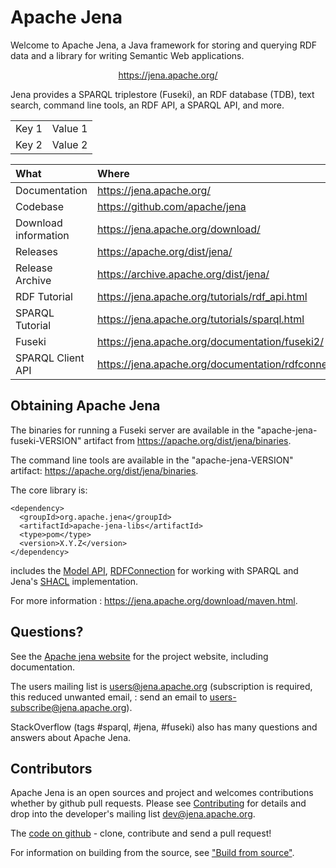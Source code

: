 # Apache Jena

Welcome to Apache Jena, a Java framework for storing and querying RDF data
and a library for writing Semantic Web applications.

<p align="center"><a href="https://jena.apache.org/">https://jena.apache.org/</a></p>

Jena provides a SPARQL triplestore (Fuseki), an RDF database (TDB), text search, command line tools, an  RDF API, a SPARQL API, and more.

<table>
  <tbody>
    <tr>
      <td>Key 1</td>
      <td>Value 1</td>
    </tr>
    <tr>
      <td>Key 2</td>
      <td>Value 2</td>
    </tr>
  </tbody>
</table>

| What | Where |
|:-----|:------|
| Documentation         | https://jena.apache.org/               |
| Codebase              | https://github.com/apache/jena         |
| Download information  | https://jena.apache.org/download/      |
| Releases              | https://apache.org/dist/jena/          |
| Release Archive       | https://archive.apache.org/dist/jena/  |
| RDF Tutorial          | https://jena.apache.org/tutorials/rdf_api.html |
| SPARQL Tutorial       | https://jena.apache.org/tutorials/sparql.html  |
| Fuseki                | https://jena.apache.org/documentation/fuseki2/ |
| SPARQL Client API     | https://jena.apache.org/documentation/rdfconnection/ |

## Obtaining Apache Jena

The binaries for running a Fuseki server are available in the "apache-jena-fuseki-VERSION" artifact from https://apache.org/dist/jena/binaries.

The command line tools are available in the "apache-jena-VERSION" artifact: https://apache.org/dist/jena/binaries.

The core library is:

    <dependency>
      <groupId>org.apache.jena</groupId>
      <artifactId>apache-jena-libs</artifactId>
      <type>pom</type>
      <version>X.Y.Z</version>
    </dependency>

includes the [Model API](https://jena.apache.org/documentation/rdf/index.html),
[RDFConnection](https://jena.apache.org/documentation/rdfconnection/) for working with SPARQL
and Jena's [SHACL](https://jena.apache.org/documentation/shacl/) implementation.

For more information : https://jena.apache.org/download/maven.html.

## Questions?

See the [Apache jena website](https://jena.apache.org/) for the project website, including documentation.

The users mailing list is users@jena.apache.org (subscription is required, this reduced unwanted email, : send an email to users-subscribe@jena.apache.org).

StackOverflow (tags #sparql, #jena, #fuseki) also has many questions and answers about Apache Jena.

## Contributors

Apache Jena is an open sources and project and welcomes contributions whether by github pull requests.
Please see [Contributing](CONTRIBUTING.md) for details and drop into the developer's mailing list 
dev@jena.apache.org.

The [code on github](https://github.com/apache/jena) - clone, contribute and send a pull request!

For information on building from the source, see ["Build from source"](BUILD.md).
